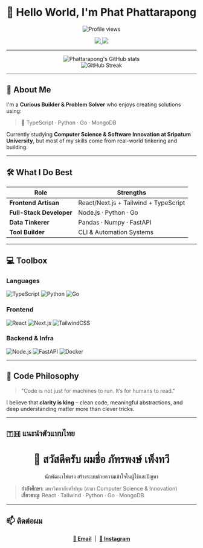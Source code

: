 <h1 align="center">👋 Hello World, I'm <strong>Phat Phattarapong</strong></h1>

<p align="center">
  <img src="https://komarev.com/ghpvc/?username=Phattarapong26&label=Profile%20views&color=0e75b6&style=flat" alt="Profile views" />
</p>

<p align="center">
  <a href="mailto:phattarapong.phe@gmail.com">
    <img src="https://img.shields.io/badge/Email-D14836?style=for-the-badge&logo=gmail&logoColor=white"/>
  </a>
  <a href="https://www.instagram.com/thirough5/">
    <img src="https://img.shields.io/badge/Instagram-E4405F?style=for-the-badge&logo=instagram&logoColor=white"/>
  </a>
</p>

---

<p align="center">
  <img src="https://github-readme-stats.vercel.app/api?username=Phattarapong26&show_icons=true&theme=radical" alt="Phattarapong's GitHub stats" />
  <br/>
  <img src="https://github-readme-streak-stats.herokuapp.com/?user=Phattarapong26&theme=radical" alt="GitHub Streak" />
</p>

---

## 🧠 About Me

I'm a **Curious Builder & Problem Solver** who enjoys creating solutions using:

> 🧩 TypeScript · Python · Go · MongoDB

Currently studying **Computer Science & Software Innovation at Sripatum University**, but most of my skills come from real-world tinkering and building.

---

## 🛠️ What I Do Best

| Role                      | Strengths |
|---------------------------|-----------|
| **Frontend Artisan**      | React/Next.js + Tailwind + TypeScript |
| **Full-Stack Developer**  | Node.js · Python · Go |
| **Data Tinkerer**         | Pandas · Numpy · FastAPI |
| **Tool Builder**          | CLI & Automation Systems |

---

## 💻 Toolbox

### Languages  
![TypeScript](https://img.shields.io/badge/TypeScript-3178C6?style=for-the-badge&logo=typescript&logoColor=white)
![Python](https://img.shields.io/badge/Python-3776AB?style=for-the-badge&logo=python&logoColor=white)
![Go](https://img.shields.io/badge/Go-00ADD8?style=for-the-badge&logo=go&logoColor=white)

### Frontend  
![React](https://img.shields.io/badge/React-20232A?style=for-the-badge&logo=react&logoColor=61DAFB)
![Next.js](https://img.shields.io/badge/Next.js-000000?style=for-the-badge&logo=next.js&logoColor=white)
![TailwindCSS](https://img.shields.io/badge/TailwindCSS-38B2AC?style=for-the-badge&logo=tailwind-css&logoColor=white)

### Backend & Infra  
![Node.js](https://img.shields.io/badge/Node.js-339933?style=for-the-badge&logo=node.js&logoColor=white)
![FastAPI](https://img.shields.io/badge/FastAPI-009688?style=for-the-badge&logo=fastapi&logoColor=white)
![Docker](https://img.shields.io/badge/Docker-2496ED?style=for-the-badge&logo=docker&logoColor=white)

---

## 🚀 Code Philosophy

> "Code is not just for machines to run. It’s for humans to read."

I believe that **clarity is king** – clean code, meaningful abstractions, and deep understanding matter more than clever tricks.

---

## 🇹🇭 แนะนำตัวแบบไทย

<h1 align="center">👋 สวัสดีครับ ผมชื่อ ภัทรพงษ์ เพ็งทวี</h1>

<p align="center">นักพัฒนาไฟแรง สร้างระบบด้วยความเข้าใจในผู้ใช้และปัญหา</p>

> **กำลังศึกษา**: มหาวิทยาลัยศรีปทุม (สาขา Computer Science & Innovation)<br>
> **เชี่ยวชาญ**: React · Tailwind · Python · Go · MongoDB

---

## 📫 ติดต่อผม

<p align="center">
  <a href="mailto:phattarapong.phe@gmail.com"><strong>📧 Email</strong></a> &nbsp;|&nbsp;
  <a href="https://www.instagram.com/thirough5/"><strong>📸 Instagram</strong></a>
</p>
